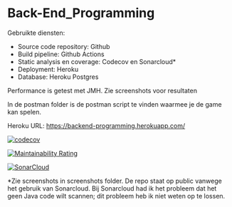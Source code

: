 # Back-End_Programming
Gebruikte diensten:
- Source code repository: Github
- Build pipeline: Github Actions
- Static analysis en coverage: Codecov en Sonarcloud*
- Deployment: Heroku
- Database: Heroku Postgres

Performance is getest met JMH. Zie screenshots voor resultaten

In de postman folder is de postman script te vinden waarmee je de game kan spelen.

Heroku URL: https://backend-programming.herokuapp.com/

[![codecov](https://codecov.io/gh/STjaris/Back-End_Programming/branch/main/graph/badge.svg?token=GZXAPUD8BT)](https://codecov.io/gh/STjaris/Back-End_Programming)

[![Maintainability Rating](https://sonarcloud.io/api/project_badges/measure?project=STjaris_Back-End_Programming&metric=sqale_rating)](https://sonarcloud.io/dashboard?id=STjaris_Back-End_Programming)

[![SonarCloud](https://sonarcloud.io/images/project_badges/sonarcloud-white.svg)](https://sonarcloud.io/dashboard?id=STjaris_Back-End_Programming)

*Zie screenshots in screenshots folder. De repo staat op public vanwege het gebruik van Sonarcloud. Bij Sonarcloud had ik het probleem dat het geen Java code wilt scannen; dit probleem heb ik niet weten op te lossen.

